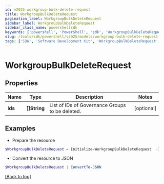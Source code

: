 ```yaml
---
id: v2025-workgroup-bulk-delete-request
title: WorkgroupBulkDeleteRequest
pagination_label: WorkgroupBulkDeleteRequest
sidebar_label: WorkgroupBulkDeleteRequest
sidebar_class_name: powershellsdk
keywords: ['powershell', 'PowerShell', 'sdk', 'WorkgroupBulkDeleteRequest', 'V2025WorkgroupBulkDeleteRequest'] 
slug: /tools/sdk/powershell/v2025/models/workgroup-bulk-delete-request
tags: ['SDK', 'Software Development Kit', 'WorkgroupBulkDeleteRequest', 'V2025WorkgroupBulkDeleteRequest']
---
```



# WorkgroupBulkDeleteRequest

## Properties

Name | Type | Description | Notes
------------ | ------------- | ------------- | -------------
**Ids** | **[]String** | List of IDs of Governance Groups to be deleted. | [optional] 

## Examples

- Prepare the resource
```powershell
$WorkgroupBulkDeleteRequest = Initialize-WorkgroupBulkDeleteRequest  -Ids [567a697e-885b-495a-afc5-d55e1c23a302, c7b0f7b2-1e78-4063-b294-a555333dacd2]
```

- Convert the resource to JSON
```powershell
$WorkgroupBulkDeleteRequest | ConvertTo-JSON
```


[[Back to top]](#) 

